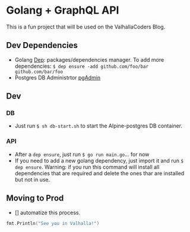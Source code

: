 # Golang + GraphQL API

This is a fun project that will be used on the ValhallaCoders Blog.

## Dev Dependencies

- Golang [Dep](https://golang.github.io/dep/docs/installation.html): packages/dependencies manager. To add more dependencies: `$ dep ensure -add github.com/foo/bar github.com/bar/foo`
- Postgres DB Administrtor [pgAdmin](https://www.pgadmin.org/download/)

## Dev

<!-- The DB and the API must run in the same network, to create the isolated network, run:`$ docker network create isolated` -->

### DB

- Just run `$ sh db-start.sh` to start the Alpine-postgres DB container.

### API

- After a `dep ensure`, just run `$ go run main.go`... for now
- If you need to add a new golang dependency, just import it and run `$ dep ensure`. Warning: if you run this command will install all dependencies that are required and delete the ones thar are installed but not in use.

## Moving to Prod

- [] automatize this process.

```go
fmt.Println("See you in Valhalla!")
```

